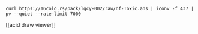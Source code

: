 ```
curl https://16colo.rs/pack/lgcy-002/raw/nf-Toxic.ans | iconv -f 437 | pv --quiet --rate-limit 7000
```

[[acid draw viewer]]


